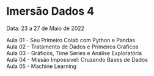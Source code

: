# Imersão Dados 4

Data: 23 a 27 de Maio de 2022

Aula 01 - Seu Primeiro Colab com Python e Pandas<br>
Aula 02 - Tratamento de Dados e Primeiros Gráficos<br>
Aula 03 - Gráficos, Time Series e Análise Exploratória<br>
Aula 04 - Missão Impossível: Cruzando Bases de Dados<br>
Aula 05 - Machine Learning
